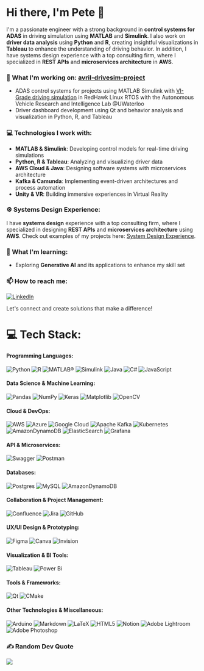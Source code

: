 # Hi there, I'm Pete 👋

I'm a passionate engineer with a strong background in **control systems for ADAS** in driving simulation using **MATLAB** and **Simulink**. I also work on **driver data analysis** using **Python** and **R**, creating insightful visualizations in **Tableau** to enhance the understanding of driving behavior. In addition, I have systems design experience with a top consulting firm, where I specialized in **REST APIs** and **microservices architecture** in **AWS**.

### 🌟 What I'm working on: [avril-drivesim-project](https://github.com/petewachi/avril-drivesim-project)
- ADAS control systems for projects using MATLAB Simulink with [VI-Grade driving simulation](https://www.vi-grade.com/) in RedHawk Linux RTOS with the Autonomous Vehicle Research and Intelligence Lab @UWaterloo
- Driver dashboard development using Qt and behavior analysis and visualization in Python, R, and Tableau

### 💻 Technologies I work with:
- **MATLAB & Simulink**: Developing control models for real-time driving simulations
- **Python, R & Tableau**: Analyzing and visualizing driver data
- **AWS Cloud & Java**: Designing software systems with microservices architecture
- **Kafka & Camunda**: Implementing event-driven architectures and process automation
- **Unity & VR**: Building immersive experiences in Virtual Reality

### ⚙️ Systems Design Experience:
I have **systems design** experience with a top consulting firm, where I specialized in designing **REST APIs** and **microservices architecture** using **AWS**. Check out examples of my projects here: [System Design Experience](https://github.com/petewachi/system-design-experience).

### 🚀 What I'm learning:
- Exploring **Generative AI** and its applications to enhance my skill set

### 📫 How to reach me:
[![LinkedIn](https://img.shields.io/badge/LinkedIn-%230077B5.svg?logo=linkedin&logoColor=white)](https://linkedin.com/in/umpaipantw) 

Let's connect and create solutions that make a difference!

# 💻 Tech Stack:
#### **Programming Languages**: 
![Python](https://img.shields.io/badge/python-3670A0?style=flat&logo=python&logoColor=ffdd54)
![R](https://img.shields.io/badge/r-%23276DC3.svg?style=flat&logo=r&logoColor=white)
![MATLAB®](https://img.shields.io/badge/MATLAB%C2%AE-blue)
![Simulink](https://img.shields.io/badge/Simulink-blue)
![Java](https://img.shields.io/badge/java-%23ED8B00.svg?style=flat&logo=openjdk&logoColor=white)
![C#](https://img.shields.io/badge/c%23-%23239120.svg?style=flat&logo=csharp&logoColor=white)
![JavaScript](https://img.shields.io/badge/javascript-%23323330.svg?style=flat&logo=javascript&logoColor=%23F7DF1E)

#### **Data Science & Machine Learning**: 
![Pandas](https://img.shields.io/badge/pandas-%23150458.svg?style=flat&logo=pandas&logoColor=white)
![NumPy](https://img.shields.io/badge/numpy-%23013243.svg?style=flat&logo=numpy&logoColor=white)
![Keras](https://img.shields.io/badge/Keras-%23D00000.svg?style=flat&logo=Keras&logoColor=white)
![Matplotlib](https://img.shields.io/badge/Matplotlib-%23ffffff.svg?style=flat&logo=Matplotlib&logoColor=black)
![OpenCV](https://img.shields.io/badge/opencv-%23white.svg?style=flat&logo=opencv&logoColor=white)

#### **Cloud & DevOps**: 
![AWS](https://img.shields.io/badge/AWS-%23FF9900.svg?style=flat&logo=amazon-aws&logoColor=white)
![Azure](https://img.shields.io/badge/azure-%230072C6.svg?style=flat&logo=microsoftazure&logoColor=white)
![Google Cloud](https://img.shields.io/badge/GoogleCloud-%234285F4.svg?style=flat&logo=google-cloud&logoColor=white)
![Apache Kafka](https://img.shields.io/badge/Apache%20Kafka-000?style=flat&logo=apachekafka)
![Kubernetes](https://img.shields.io/badge/kubernetes-%23326ce5.svg?style=flat&logo=kubernetes&logoColor=white)
![AmazonDynamoDB](https://img.shields.io/badge/Amazon%20DynamoDB-4053D6?style=flat&logo=Amazon%20DynamoDB&logoColor=white)
![ElasticSearch](https://img.shields.io/badge/-ElasticSearch-005571?style=flat&logo=elasticsearch)
![Grafana](https://img.shields.io/badge/grafana-%23F46800.svg?style=flat&logo=grafana&logoColor=white)

#### **API & Microservices**: 
![Swagger](https://img.shields.io/badge/-Swagger-%23Clojure?style=flat&logo=swagger&logoColor=white)
![Postman](https://img.shields.io/badge/Postman-FF6C37?style=flat&logo=postman&logoColor=white)

#### **Databases**: 
![Postgres](https://img.shields.io/badge/postgres-%23316192.svg?style=flat&logo=postgresql&logoColor=white)
![MySQL](https://img.shields.io/badge/mysql-4479A1.svg?style=flat&logo=mysql&logoColor=white)
![AmazonDynamoDB](https://img.shields.io/badge/Amazon%20DynamoDB-4053D6?style=flat&logo=Amazon%20DynamoDB&logoColor=white)

#### **Collaboration & Project Management:**
![Confluence](https://img.shields.io/badge/confluence-%23172BF4.svg?style=flat&logo=confluence&logoColor=white)
![Jira](https://img.shields.io/badge/jira-%230A0FFF.svg?style=flat&logo=jira&logoColor=white)
![GitHub](https://img.shields.io/badge/github-%23121011.svg?style=flat&logo=github&logoColor=white)

#### **UX/UI Design & Prototyping**: 
![Figma](https://img.shields.io/badge/figma-%23F24E1E.svg?style=flat&logo=figma&logoColor=white)
![Canva](https://img.shields.io/badge/Canva-%2300C4CC.svg?style=flat&logo=Canva&logoColor=white)
![Invision](https://img.shields.io/badge/invision-FF3366?style=flat&logo=invision&logoColor=white)

#### **Visualization & BI Tools**: 
![Tableau](https://img.shields.io/badge/Tableau-E97627?style=flat&logo=Tableau&logoColor=white)
![Power Bi](https://img.shields.io/badge/power_bi-F2C811?style=flat&logo=powerbi&logoColor=black)

#### Tools & Frameworks:
![Qt](https://img.shields.io/badge/Qt-%23217346.svg?style=flat&logo=Qt&logoColor=white)
![CMake](https://img.shields.io/badge/CMake-%23008FBA.svg?style=flat&logo=cmake&logoColor=white)

#### **Other Technologies & Miscellaneous**: 
![Arduino](https://img.shields.io/badge/-Arduino-00979D?style=flat&logo=Arduino&logoColor=white)
![Markdown](https://img.shields.io/badge/markdown-%23000000.svg?style=flat&logo=markdown&logoColor=white)
![LaTeX](https://img.shields.io/badge/latex-%23008080.svg?style=flat&logo=latex&logoColor=white)
![HTML5](https://img.shields.io/badge/html5-%23E34F26.svg?style=flat&logo=html5&logoColor=white)
![Notion](https://img.shields.io/badge/Notion-%23000000.svg?style=flat&logo=notion&logoColor=white)
![Adobe Lightroom](https://img.shields.io/badge/Adobe%20Lightroom-31A8FF.svg?style=flat&logo=Adobe%20Lightroom&logoColor=white)
![Adobe Photoshop](https://img.shields.io/badge/adobe%20photoshop-%2331A8FF.svg?style=flat&logo=adobe%20photoshop&logoColor=white)


<!---
### 🔝 Top Contributed Repo
![](https://github-contributor-stats.vercel.app/api?username=petewachi&limit=5&theme=dark&combine_all_yearly_contributions=true)


# 📊 GitHub Stats:
![](https://github-readme-stats.vercel.app/api?username=petewachi&theme=dark&hide_border=false&include_all_commits=false&count_private=false)<br/>
![](https://github-readme-streak-stats.herokuapp.com/?user=petewachi&theme=dark&hide_border=false)<br/>
![](https://github-readme-stats.vercel.app/api/top-langs/?username=petewachi&theme=dark&hide_border=false&include_all_commits=false&count_private=false&layout=compact)
--->
### ✍️ Random Dev Quote
![](https://quotes-github-readme.vercel.app/api?type=horizontal&theme=tokyonight)



<!-- Proudly created with GPRM ( https://gprm.itsvg.in ) -->
